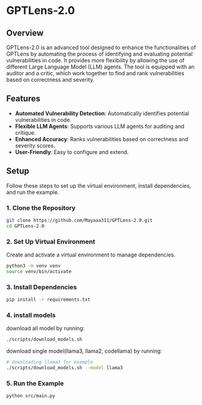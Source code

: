 # GPTLens-2.0

## Overview

GPTLens-2.0 is an advanced tool designed to enhance the functionalities of GPTLens by automating the process of identifying and evaluating potential vulnerabilities in code. It provides more flexibility by allowing the use of different Large Language Model (LLM) agents. The tool is equipped with an auditor and a critic, which work together to find and rank vulnerabilities based on correctness and severity.

## Features

- **Automated Vulnerability Detection**: Automatically identifies potential vulnerabilities in code.
- **Flexible LLM Agents**: Supports various LLM agents for auditing and critique.
- **Enhanced Accuracy**: Ranks vulnerabilities based on correctness and severity scores.
- **User-Friendly**: Easy to configure and extend.

## Setup

Follow these steps to set up the virtual environment, install dependencies, and run the example.

### 1. Clone the Repository

```sh
git clone https://github.com/Mayaaa311/GPTLens-2.0.git
cd GPTLens-2.0
```
### 2. Set Up Virtual Environment
Create and activate a virtual environment to manage dependencies.

```sh
python3 -m venv venv
source venv/bin/activate
```

### 3. Install Dependencies

```sh
pip install -r requirements.txt
```

### 4. install models
download all model by running: 
```sh
./scripts/download_models.sh
```

download single model(llama3, llama2, codellama) by running:
```sh
# downloading llama3 for example
./scripts/download_models.sh --model llama3
```
### 5. Run the Example

```sh
python src/main.py
```
